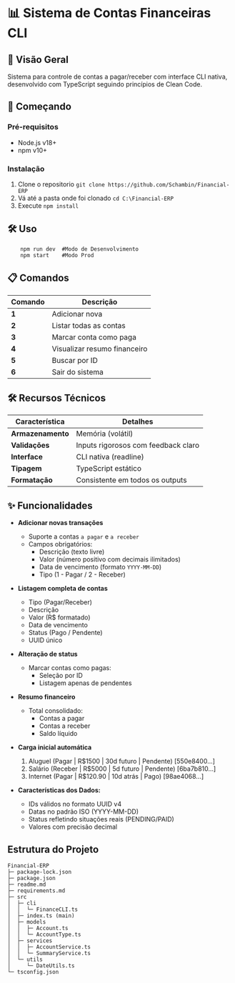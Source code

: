 # 📊 Sistema de Contas Financeiras CLI

## 📌 Visão Geral

Sistema para controle de contas a pagar/receber com interface CLI nativa, desenvolvido com TypeScript seguindo princípios de Clean Code.

## 🚀 Começando

### Pré-requisitos

- Node.js v18+
- npm v10+

### Instalação

1. Clone o repositorio `git clone https://github.com/Schambin/Financial-ERP`
1. Vá até a pasta onde foi clonado `cd C:\Financial-ERP`
1. Execute `npm install`

## 🛠️ Uso

```
    npm run dev  #Modo de Desenvolvimento
    npm start    #Modo Prod
```

## 📋 Comandos

| Comando | Descrição                    |
| ------- | ---------------------------- |
| **1**   | Adicionar nova               |
| **2**   | Listar todas as contas       |
| **3**   | Marcar conta como paga       |
| **4**   | Visualizar resumo financeiro |
| **5**   | Buscar por ID                |
| **6**   | Sair do sistema              |

## 🛠️ Recursos Técnicos

| Característica    | Detalhes                            |
| ----------------- | ----------------------------------- |
| **Armazenamento** | Memória (volátil)                   |
| **Validações**    | Inputs rigorosos com feedback claro |
| **Interface**     | CLI nativa (readline)               |
| **Tipagem**       | TypeScript estático                 |
| **Formatação**    | Consistente em todos os outputs     |

## ✨ Funcionalidades

- **Adicionar novas transações**

  - Suporte a contas `a pagar` e `a receber`
  - Campos obrigatórios:
    - Descrição (texto livre)
    - Valor (número positivo com decimais ilimitados)
    - Data de vencimento (formato `YYYY-MM-DD`)
    - Tipo (1 - Pagar / 2 - Receber)

- **Listagem completa de contas**

  - Tipo (Pagar/Receber)
  - Descrição
  - Valor (R$ formatado)
  - Data de vencimento
  - Status (Pago / Pendente)
  - UUID único

- **Alteração de status**

  - Marcar contas como pagas:
    - Seleção por ID
    - Listagem apenas de pendentes

- **Resumo financeiro**

  - Total consolidado:
    - Contas a pagar
    - Contas a receber
    - Saldo líquido

- **Carga inicial automática**

  1. Aluguel (Pagar | R$1500 | 30d futuro | Pendente) [550e8400...]
  2. Salário (Receber | R$5000 | 5d futuro | Pendente) [6ba7b810...]
  3. Internet (Pagar | R$120.90 | 10d atrás | Pago) [98ae4068...]

- **Características dos Dados:**

  - IDs válidos no formato UUID v4
  - Datas no padrão ISO (YYYY-MM-DD)
  - Status refletindo situações reais (PENDING/PAID)
  - Valores com precisão decimal

## Estrutura do Projeto

```
Financial-ERP
├─ package-lock.json
├─ package.json
├─ readme.md
├─ requirements.md
├─ src
│  ├─ cli
│  │  └─ FinanceCLI.ts
│  ├─ index.ts (main)
│  ├─ models
│  │  ├─ Account.ts
│  │  └─ AccountType.ts
│  ├─ services
│  │  ├─ AccountService.ts
│  │  └─ SummaryService.ts
│  └─ utils
│     └─ DateUtils.ts
└─ tsconfig.json
```
